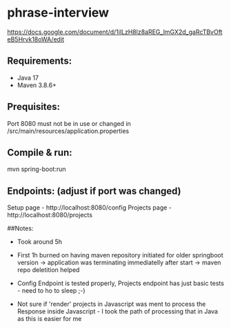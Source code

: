 # phrase-interview
https://docs.google.com/document/d/1ilLzH8lz8aREG_lmGX2d_gaRcTBvOfteB5Hrvk18oWA/edit

## Requirements:
- Java 17
- Maven 3.8.6+

## Prequisites:
Port 8080 must not be in use or changed in /src/main/resources/application.properties

## Compile & run:
mvn spring-boot:run

## Endpoints: (adjust if port was changed)
Setup page - http://localhost:8080/config
Projects page - http://localhost:8080/projects

##Notes:
- Took around 5h

- First 1h burned on having maven repository initiated for older springboot version -> application was terminating immediatelly after start -> maven repo deletition helped
- Config Endpoint is tested properly, Projects endpoint has just basic tests - need to ho to sleep ;-)
- Not sure if 'render' projects in Javascript was ment to process the Response inside Javascript - I took the path of processing that in Java as this is easier for me
